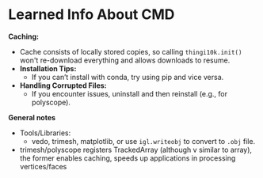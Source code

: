 # Learned Info About CMD

**Caching:**  
  - Cache consists of locally stored copies, so calling `thingi10k.init()` won't re-download everything and allows downloads to resume.
- **Installation Tips:**  
  - If you can’t install with conda, try using pip and vice versa.
- **Handling Corrupted Files:**  
  - If you encounter issues, uninstall and then reinstall (e.g., for polyscope).

**General notes**
  - Tools/Libraries:
    - vedo, trimesh, matplotlib, or use `igl.writeobj` to convert to `.obj` file.
  - trimesh/polyscope registers TrackedArray (although v similar to array), the former enables caching, speeds up applications in processing vertices/faces
  
